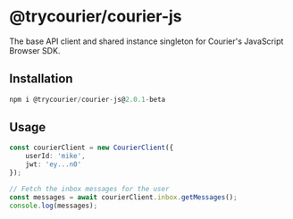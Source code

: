 # @trycourier/courier-js

The base API client and shared instance singleton for Courier's JavaScript Browser SDK.

## Installation

```ts
npm i @trycourier/courier-js@2.0.1-beta
```

## Usage

```ts
const courierClient = new CourierClient({
    userId: 'mike',
    jwt: 'ey...n0'
});

// Fetch the inbox messages for the user
const messages = await courierClient.inbox.getMessages();
console.log(messages);
```
